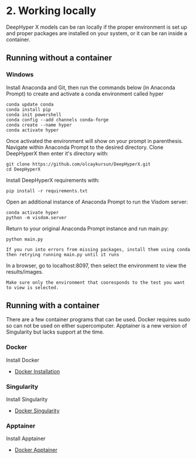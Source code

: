 # 2. Working locally
DeepHyper X models can be ran locally if the proper environment is set up and proper packages are installed on your system, or it can be ran inside a container.

## Running without a container

### Windows
Install Anaconda and Git, then run the commands below (in Anaconda Prompt) to create and activate a conda environment called hyper
```
conda update conda
conda install pip
conda init powershell
conda config --add channels conda-forge 
conda create --name hyper 
conda activate hyper
```
Once activated the environment will show on your prompt in parenthesis. 
Navigate within Anaconda Prompt to the desired directory. Clone DeepHyperX then enter it's directory with:
```
git clone https://github.com/olcaykursun/DeepHyperX.git 
cd DeepHyperX
```
Install DeepHyperX requirements with:
```
pip install -r requirements.txt
```
Open an additional instance of Anaconda Prompt to run the Visdom server:
```
conda activate hyper 
python -m visdom.server
```
Return to your original Anaconda Prompt instance and run main.py:
```
python main.py
```
```{note}
If you run into errors from missing packages, install them using conda then retrying running main.py until it runs
```
In a browser, go to localhost:8097, then select the environment to view the results/images.
```{note}
Make sure only the environment that cooresponds to the test you want to view is selected.
```

## Running with a container
There are a few container programs that can be used. Docker requires sudo so can not be used on either supercomputer. Apptainer is a new version of Singularity but lacks support at the time.

### Docker
Install Docker
- [Docker Installation](../guides/docker.md)

### Singularity
Install Singularity
- [Docker Singularity](../guides/singularity.md)

### Apptainer
Install Apptainer
- [Docker Apptainer](../guides/apptainer.md)
